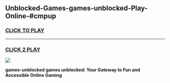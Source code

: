 
## Unblocked-Games-games-unblocked-Play-Online-#cmpup
<h3>
<a href="https://premium.freeplayer.one?title=games-unblocked&ref=27F">CLICK TO PLAY</a></h3>
<hr>

<h3>
<a href="https://premium.freeplayer.one?title=games-unblocked&ref=27F">CLICK 2 PLAY</a>
  
</h3>

<a href="https://premium.freeplayer.one?title=games-unblocked&ref=27F"><img src="https://clearcache.store/games.png"></a>


**games-unblocked games unblocked: Your Gateway to Fun and Accessible Online Gaming**

